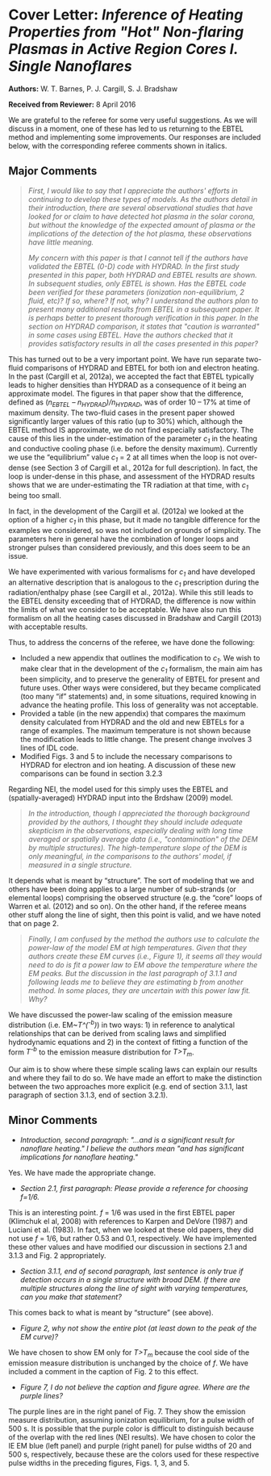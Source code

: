 # Cover Letter: *Inference of Heating Properties from "Hot" Non-flaring Plasmas in Active Region Cores I. Single Nanoflares*
**Authors:** W. T. Barnes, P. J. Cargill, S. J. Bradshaw

**Received from Reviewer:** 8 April 2016

We are grateful to the referee for some very useful suggestions. As we will discuss in a moment, one of these has led to us returning to the EBTEL method and implementing some improvements. Our responses are included below, with the corresponding referee comments shown in italics.

## Major Comments

> *First, I would like to say that I appreciate the authors' efforts in continuing to develop these types of models. As the authors detail in their introduction, there are several observational studies that have looked for or claim to have detected hot plasma in the solar corona, but without the knowledge of the expected amount of plasma or the implications of the detection of the hot plasma, these observations have little meaning.*
>
> *My concern with this paper is that I cannot tell if the authors have validated the EBTEL (0-D) code with HYDRAD. In the first study presented in this paper, both HYDRAD and EBTEL results are shown. In subsequent studies, only EBTEL is shown. Has the EBTEL code been verified for these parameters (ionization non-equilibrium, 2 fluid, etc)? If so, where? If not, why? I understand the authors plan to present many additional results from EBTEL in a subsequent paper. It is perhaps better to present thorough verification in this paper. In the section on HYDRAD comparison, it states that "caution is warranted" in some cases using EBTEL. Have the authors checked that it provides satisfactory results in all the cases presented in this paper?*

This has turned out to be a very important point. We have run separate two-fluid comparisons of HYDRAD and EBTEL for both ion and electron heating. In the past (Cargill et al, 2012a), we accepted the fact that EBTEL typically leads to higher densities than HYDRAD as a consequence of it being an approximate model. The figures in that paper show that the difference, defined as (*n<sub>EBTEL</sub> – n<sub>HYDRAD</sub>)/n<sub>HYDRAD</sub>*, was of order 10 – 17% at time of maximum density. The two-fluid cases in the present paper showed significantly larger values of this ratio (up to 30%) which, although the EBTEL method IS approximate, we do not find especially satisfactory.
The cause of this lies in the under-estimation of the parameter *c<sub>1</sub>* in the heating and conductive cooling phase (i.e. before the density maximum). Currently we use the “equilibrium” value *c<sub>1</sub>* = 2 at all times when the loop is not over-dense (see Section 3 of Cargill et al., 2012a for full description). In fact, the loop is under-dense in this phase, and assessment of the HYDRAD results shows that we are under-estimating the TR radiation at that time, with *c<sub>1</sub>* being too small.

In fact, in the development of the Cargill et al. (2012a) we looked at the option of a higher *c<sub>1</sub>* in this phase, but it made no tangible difference for the examples we considered, so was not included on grounds of simplicity. The parameters here in general have the combination of longer loops and stronger pulses than considered previously, and this does seem to be an issue.

We have experimented with various formalisms for *c<sub>1</sub>* and have developed an alternative description that is analogous to the *c<sub>1</sub>* prescription during the radiation/enthalpy phase (see Cargill et al., 2012a). While this still leads to the EBTEL density exceeding that of HYDRAD, the difference is now within the limits of what we consider to be acceptable. We have also run this formalism on all the heating cases discussed in Bradshaw and Cargill (2013) with acceptable results.

Thus, to address the concerns of the referee, we have done the following:

* Included a new appendix that outlines the modification to *c<sub>1</sub>*. We wish to make clear that in the development of the *c<sub>1</sub>* formalism, the main aim has been simplicity, and to preserve the generality of EBTEL for present and future uses. Other ways were considered, but they became complicated (too many “if” statements) and, in some situations, required knowing in advance the heating profile. This loss of generality was not acceptable.
* Provided a table (in the new appendix) that compares the maximum density calculated from HYDRAD and the old and new EBTELs for a range of examples. The maximum temperature is not shown because the modification leads to little change.  The present change involves 3 lines of IDL code.
* Modified Figs. 3 and 5 to include the necessary comparisons to HYDRAD for electron and ion heating. A discussion of these new comparisons can be found in section 3.2.3

Regarding NEI, the model used for this simply uses the EBTEL and (spatially-averaged) HYDRAD input into the Brdshaw (2009) model.

> *In the introduction, though I appreciated the thorough background provided by the authors, I thought they should include adequate skepticism in the observations, especially dealing with long time averaged or spatially average data (i.e., "contamination" of the DEM by multiple structures). The high-temperature slope of the DEM is only meaningful, in the comparisons to the authors' model, if measured in a single structure.*

It depends what is meant by “structure”. The sort of modeling that we and others have been doing applies to a large number of sub-strands (or elemental loops) comprising the observed structure (e.g. the “core” loops of Warren et al. (2012) and so on). On the other hand, if the referee means other stuff along the line of sight, then this point is valid, and we have noted that on page 2.

> *Finally, I am confused by the method the authors use to calculate the power-law of the model EM at high temperatures. Given that they authors create these EM curves (i.e., Figure 1), it seems all they would need to do is fit a power law to EM above the temperature where the EM peaks. But the discussion in the last paragraph of 3.1.1 and following leads me to believe they are estimating b from another method. In some places, they are uncertain with this power law fit. Why?* 

We have discussed the power-law scaling of the emission measure distribution (i.e. EM~*T^(<sup>-b</sup>)*) in two ways: 1) in reference to analytical relationships that can be derived from scaling laws and simplified hydrodynamic equations and 2) in the context of fitting a function of the form *T<sup>-b</sup>* to the emission measure distribution for *T>T<sub>m</sub>*.

Our aim is to show where these simple scaling laws can explain our results and where they fail to do so. We have made an effort to make the distinction between the two approaches more explicit (e.g. end of section 3.1.1, last paragraph of section 3.1.3, end of section 3.2.1).

## Minor Comments
* *Introduction, second paragraph: "...and is a significant result for nanoflare heating." I believe the authors mean "and has significant implications for nanoflare heating."*

 Yes. We have made the appropriate change.

* *Section 2.1, first paragraph: Please provide a reference for choosing f=1/6.*
 
 This is an interesting point. *f* = 1/6 was used in the first EBTEL paper (Klimchuk el al, 2008) with references to Karpen and DeVore (1987) and Luciani et al. (1983). In fact, when we looked at these old papers, they did not use *f* = 1/6, but rather 0.53 and 0.1, respectively. We have implemented these other values and have modified our discussion in sections 2.1 and 3.1.3 and Fig. 2 appropriately.

* *Section 3.1.1, end of second paragraph, last sentence is only true if detection occurs in a single structure with broad DEM. If there are multiple structures along the line of sight with varying temperatures, can you make that statement?*
 
 This comes back to what is meant by “structure” (see above).

* *Figure 2, why not show the entire plot (at least down to the peak of the EM curve)?*

 We have chosen to show EM only for *T>T<sub>m</sub>* because the cool side of the emission measure distribution is unchanged by the choice of *f*. We have included a comment in the caption of Fig. 2 to this effect.

* *Figure 7, I do not believe the caption and figure agree. Where are the purple lines?*

 The purple lines are in the right panel of Fig. 7. They show the emission measure distribution, assuming ionization equilibrium, for a pulse width of 500 s. It is possible that the purple color is difficult to distinguish because of the overlap with the red lines (NEI results). We have chosen to color the IE EM blue (left panel) and purple (right panel) for pulse widths of 20 and 500 s, respectively, because these are the colors used for these respective pulse widths in the preceding figures, Figs. 1, 3, and 5. 

